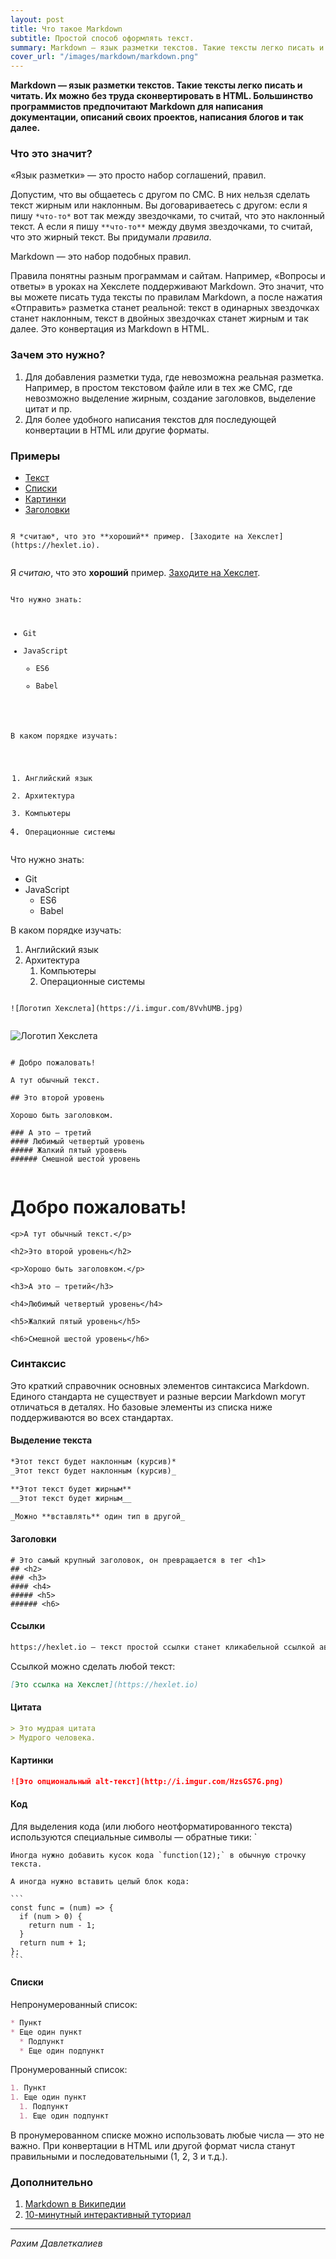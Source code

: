 ```yaml
---
layout: post
title: Что такое Markdown
subtitle: Простой способ оформлять текст.
summary: Markdown — язык разметки текстов. Такие тексты легко писать и читать. Их можно без труда сконвертировать в HTML.
cover_url: "/images/markdown/markdown.png"
---
```


**Markdown — язык разметки текстов. Такие тексты легко писать и читать. Их можно без труда сконвертировать в HTML. Большинство программистов предпочитают Markdown для написания документации, описаний своих проектов, написания блогов и так далее.**

### Что это значит?

«Язык разметки» — это просто набор соглашений, правил. 

Допустим, что вы общаетесь с другом по СМС. В них нельзя сделать текст жирным или наклонным. Вы договариваетесь с другом: если я пишу `*что-то*` вот так между звездочками, то считай, что это наклонный текст. А если я пишу `**что-то**` между двумя звездочками, то считай, что это жирный текст. Вы придумали *правила*.

Markdown — это набор подобных правил. 

Правила понятны разным программам и сайтам. Например, «Вопросы и ответы» в уроках на Хекслете поддерживают Markdown. Это значит, что вы можете писать туда тексты по правилам Markdown, а после нажатия «Отправить» разметка станет реальной: текст в одинарных звездочках станет наклонным, текст в двойных звездочках станет жирным и так далее. Это конвертация из Markdown в HTML.

### Зачем это нужно?

1. Для добавления разметки туда, где невозможна реальная разметка. Например, в простом текстовом файле или в тех же СМС, где невозможно выделение жирным, создание заголовков, выделение цитат и пр.
2. Для более удобного написания текстов для последующей конвертации в HTML или другие форматы.

### Примеры

<ul class="nav nav-pills mt-3 mb-2 flex-column flex-md-row" role="tablist">
  <li class="nav-item">
    <a class="nav-link active" data-toggle="tab" href="#text" role="tab">Текст</a>
  </li>
  <li class="nav-item">
    <a class="nav-link" data-toggle="tab" href="#lists" role="tab">Списки</a>
  </li>
  <li class="nav-item">
    <a class="nav-link" data-toggle="tab" href="#pics" role="tab">Картинки</a>
  </li>
  <li class="nav-item">
    <a class="nav-link" data-toggle="tab" href="#headers" role="tab">Заголовки</a>
  </li>
</ul>


<div class="tab-content hexlet_guides_examples">
  <div class="tab-pane active" id="text" role="tabpanel">

  <pre class="hexlet_guides_source"><code class="px-4">
Я *считаю*, что это **хороший** пример. [Заходите на Хекслет](https://hexlet.io).
  </code></pre>

  <div class="hexlet_guies_rendered px-4 py-2">
    <p>Я <em>считаю</em>, что это <strong>хороший</strong> пример. <a href="https://hexlet.io">Заходите на Хекслет</a>.</p>
  </div>
  </div>

  <div class="tab-pane" id="lists" role="tabpanel">
  <pre class="hexlet_guides_source"><code class="px-4">
Что нужно знать:

* Git 
* JavaScript
  * ES6
  * Babel

В каком порядке изучать:

1. Английский язык 
1. Архитектура
  1. Компьютеры
  1. Операционные системы
  </code></pre>

  <div class="hexlet_guies_rendered px-4 py-2">
    <p>Что нужно знать:</p>
    <ul>
    <li>Git </li>
    <li>JavaScript
    <ul>
    <li>ES6</li>
    <li>Babel</li></ul>
    </li>
    </ul>
    <p>В каком порядке изучать:</p>
    <ol>
    <li>Английский язык </li>
    <li>Архитектура
    <ol>
    <li>Компьютеры</li>
    <li>Операционные системы</li></ol>
    </li>
    </ol>
  </div>

  </div>
  <div class="tab-pane" id="pics" role="tabpanel">

  <pre class="hexlet_guides_source"><code class="px-4">
![Логотип Хекслета](https://i.imgur.com/8VvhUMB.jpg)
  </code></pre>
  <div class="hexlet_guies_rendered px-4 py-2">
    <p><img src="https://i.imgur.com/8VvhUMB.jpg" alt="Логотип Хекслета" /></p>
  </div>

  </div>
  <div class="tab-pane" id="headers" role="tabpanel">

  <pre class="hexlet_guides_source"><code class="px-4">
# Добро пожаловать!

А тут обычный текст.

## Это второй уровень

Хорошо быть заголовком.

### А это — третий
#### Любимый четвертый уровень
##### Жалкий пятый уровень
###### Смешной шестой уровень
  </code></pre>
  <div class="hexlet_guies_rendered px-4 py-2">
    <h1>Добро пожаловать!</h1>

    <p>А тут обычный текст.</p>

    <h2>Это второй уровень</h2>

    <p>Хорошо быть заголовком.</p>

    <h3>А это — третий</h3>

    <h4>Любимый четвертый уровень</h4>

    <h5>Жалкий пятый уровень</h5>

    <h6>Смешной шестой уровень</h6>
  </div>

  </div>
</div>

### Синтаксис

Это краткий справочник основных элементов синтаксиса Markdown. Единого стандарта не существует и разные версии Markdown могут отличаться в деталях. Но базовые элементы из списка ниже поддерживаются во всех стандартах.

#### Выделение текста

```markdown
*Этот текст будет наклонным (курсив)*
_Этот текст будет наклонным (курсив)_

**Этот текст будет жирным**
__Этот текст будет жирным__

_Можно **вставлять** один тип в другой_
```

#### Заголовки

```
# Это самый крупный заголовок, он превращается в тег <h1>
## <h2>
### <h3>
#### <h4>
##### <h5>
###### <h6>
```

#### Ссылки

```markdown
https://hexlet.io — текст простой ссылки станет кликабельной ссылкой автоматически
```

Ссылкой можно сделать любой текст:

```markdown
[Это ссылка на Хекслет](https://hexlet.io)
```

#### Цитата

```markdown
> Это мудрая цитата
> Мудрого человека.
```

#### Картинки

```markdown
![Это опциональный alt-текст](http://i.imgur.com/HzsGS7G.png)
```

#### Код

Для выделения кода (или любого неотформатированного текста) используются специальные символы — обратные тики: &#96;

```
Иногда нужно добавить кусок кода `function(12);` в обычную строчку текста.
```

<pre><code>А иногда нужно вставить целый блок кода:

&#96;&#96;&#96;
const func = (num) => {  
  if (num > 0) {  
    return num - 1;  
  }
  return num + 1;  
};  
&#96;&#96;&#96;
</code></pre>

#### Списки

Непронумерованный список:

```markdown
* Пункт 
* Еще один пункт
  * Подпункт
  * Еще один подпункт
```

Пронумерованный список:

```markdown
1. Пункт 
1. Еще один пункт
  1. Подпункт
  1. Еще один подпункт
```

В пронумерованном списке можно использовать любые числа — это не важно. При конвертации в HTML или другой формат числа станут правильными и последовательными (1, 2, 3 и т.д.).

### Дополнительно

1. [Markdown в Википедии](https://en.wikipedia.org/wiki/Markdown)
2. [10-минутный интерактивный туториал](http://commonmark.org/help/tutorial/)

---

*Рахим Давлеткалиев*
